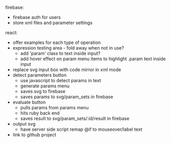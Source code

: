 firebase:
- firebase auth for users
- store xml files and parameter settings

react:
- offer examples for each type of operation
- expression testing area - fold away when not in use?
  - add 'param' class to text inside input?
  - add hover effect on param menu items to highlight .param text inside input
- replace svg input box with code mirror in xml mode
- detect parameters button
  - use javascript to detect params in text
  - generate params menu
  - saves svg to firebase
  - saves params to svg/param_sets in firebase
- evaluate button
  - pulls params from params menu
  - hits ruby back end
  - saves result to svg/param_sets/:id/result in firebase
- output svg
  - have server side script remap @if to mouseover/label text
- link to github project
